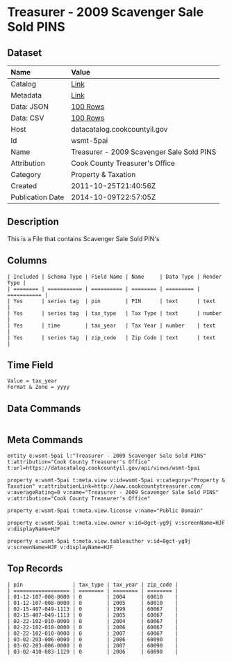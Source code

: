 # Treasurer - 2009 Scavenger Sale Sold PINS

## Dataset

| Name | Value |
| :--- | :---- |
| Catalog | [Link](https://catalog.data.gov/dataset/treasurer-2009-scavenger-sale-sold-pins-8fac5) |
| Metadata | [Link](https://datacatalog.cookcountyil.gov/api/views/wsmt-5pai) |
| Data: JSON | [100 Rows](https://datacatalog.cookcountyil.gov/api/views/wsmt-5pai/rows.json?max_rows=100) |
| Data: CSV | [100 Rows](https://datacatalog.cookcountyil.gov/api/views/wsmt-5pai/rows.csv?max_rows=100) |
| Host | datacatalog.cookcountyil.gov |
| Id | wsmt-5pai |
| Name | Treasurer - 2009 Scavenger Sale Sold PINS |
| Attribution | Cook County Treasurer's Office |
| Category | Property & Taxation |
| Created | 2011-10-25T21:40:56Z |
| Publication Date | 2014-10-09T22:57:05Z |

## Description

This is a File that contains Scavenger Sale Sold PIN's

## Columns

```ls
| Included | Schema Type | Field Name | Name     | Data Type | Render Type |
| ======== | =========== | ========== | ======== | ========= | =========== |
| Yes      | series tag  | pin        | PIN      | text      | text        |
| Yes      | series tag  | tax_type   | Tax Type | text      | number      |
| Yes      | time        | tax_year   | Tax Year | number    | text        |
| Yes      | series tag  | zip_code   | Zip Code | text      | text        |
```

## Time Field

```ls
Value = tax_year
Format & Zone = yyyy
```

## Data Commands

```ls
```

## Meta Commands

```ls
entity e:wsmt-5pai l:"Treasurer - 2009 Scavenger Sale Sold PINS" t:attribution="Cook County Treasurer's Office" t:url=https://datacatalog.cookcountyil.gov/api/views/wsmt-5pai

property e:wsmt-5pai t:meta.view v:id=wsmt-5pai v:category="Property & Taxation" v:attributionLink=http://www.cookcountytreasurer.com/ v:averageRating=0 v:name="Treasurer - 2009 Scavenger Sale Sold PINS" v:attribution="Cook County Treasurer's Office"

property e:wsmt-5pai t:meta.view.license v:name="Public Domain"

property e:wsmt-5pai t:meta.view.owner v:id=8gct-yg9j v:screenName=HJF v:displayName=HJF

property e:wsmt-5pai t:meta.view.tableauthor v:id=8gct-yg9j v:screenName=HJF v:displayName=HJF
```

## Top Records

```ls
| pin                | tax_type | tax_year | zip_code | 
| ================== | ======== | ======== | ======== | 
| 01-12-107-008-0000 | 0        | 2004     | 60010    | 
| 01-12-107-008-0000 | 0        | 2005     | 60010    | 
| 02-15-407-049-1113 | 0        | 1999     | 60067    | 
| 02-15-407-049-1113 | 0        | 2005     | 60067    | 
| 02-22-102-010-0000 | 0        | 2004     | 60067    | 
| 02-22-102-010-0000 | 0        | 2006     | 60067    | 
| 02-22-102-010-0000 | 0        | 2007     | 60067    | 
| 03-02-203-006-0000 | 0        | 2006     | 60090    | 
| 03-02-203-006-0000 | 0        | 2007     | 60090    | 
| 03-02-410-083-1129 | 0        | 2006     | 60090    | 
```